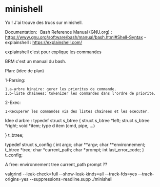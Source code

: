# minishell

Yo ! 
J'ai trouve des trucs sur minishell.

Documentation:
  -Bash Reference Manual (GNU.org) : https://www.gnu.org/software/bash/manual/bash.html#Shell-Syntax
  -explainshell : https://explainshell.com/

explainshell c'est pour explique les commandes

BRM c'est un manual du bash.

Plan: (idee de plan)

  1-Parsing:
  
    1.a-arbre binaire: gerer les priorites de commande.
    1.b-liste chainees: tokenizer les commandes dans l'ordre de priorite.
    
  2-Exec:
  
    1-Recuperer les commandes via des listes chainees et les executer.


Idee d arbre :
typedef struct s_btree
{
	struct s_btree	*left;
	struct s_btree	*right;
	void			*item;
  type d item (cmd, pipe, ...)
  
}	t_btree;



typedef	struct s_config {
	int		argc;
	char	**argv;
	char	**environnement;
	t_btree	*tree;
	char	*current_path;
	char	*prompt;
	int		last_error_code;
}	t_config;

A free:
  environnement
  tree
  current_path
  prompt ??

valgrind --leak-check=full --show-leak-kinds=all --track-fds=yes --track-origins=yes --suppressions=readline.supp ./minishell